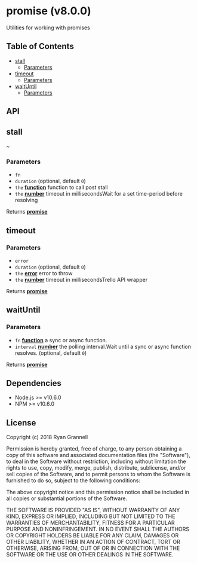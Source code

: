 
# promise (v8.0.0)

Utilities for working with promises

## Table of Contents

- [stall](#stall)
  * [Parameters](#parameters)
- [timeout](#timeout)
  * [Parameters](#parameters-1)
- [waitUntil](#waituntil)
  * [Parameters](#parameters-2)

## API

<!-- Generated by documentation.js. Update this documentation by updating the source code. -->

## stall

~

### Parameters

-   `fn`  
-   `duration`   (optional, default `0`)
-   `the` **[function][1]** function to call post stall
-   `the` **[number][2]** timeout in millisecondsWait for a set time-period before resolving

Returns **[promise][3]** 

## timeout

### Parameters

-   `error`  
-   `duration`   (optional, default `0`)
-   `the` **[error][4]** error to throw
-   `the` **[number][2]** timeout in millisecondsTrello API wrapper

Returns **[promise][3]** 

## waitUntil

### Parameters

-   `fn` **[function][1]** a sync or async function.
-   `interval` **[number][2]** the polling interval.Wait until a sync or async function resolves. (optional, default `0`)

Returns **[promise][3]** 

[1]: https://developer.mozilla.org/docs/Web/JavaScript/Reference/Statements/function

[2]: https://developer.mozilla.org/docs/Web/JavaScript/Reference/Global_Objects/Number

[3]: https://developer.mozilla.org/docs/Web/JavaScript/Reference/Global_Objects/Promise

[4]: https://developer.mozilla.org/docs/Web/JavaScript/Reference/Global_Objects/Error


## Dependencies

- Node.js >= v10.6.0
- NPM >= v10.6.0

## License

Copyright (c) 2018 Ryan Grannell

Permission is hereby granted, free of charge, to any person obtaining a copy of this software and associated documentation files (the "Software"), to deal in the Software without restriction, including without limitation the rights to use, copy, modify, merge, publish, distribute, sublicense, and/or sell copies of the Software, and to permit persons to whom the Software is furnished to do so, subject to the following conditions:

The above copyright notice and this permission notice shall be included in all copies or substantial portions of the Software.

THE SOFTWARE IS PROVIDED "AS IS", WITHOUT WARRANTY OF ANY KIND, EXPRESS OR IMPLIED, INCLUDING BUT NOT LIMITED TO THE WARRANTIES OF MERCHANTABILITY, FITNESS FOR A PARTICULAR PURPOSE AND NONINFRINGEMENT. IN NO EVENT SHALL THE AUTHORS OR COPYRIGHT HOLDERS BE LIABLE FOR ANY CLAIM, DAMAGES OR OTHER LIABILITY, WHETHER IN AN ACTION OF CONTRACT, TORT OR OTHERWISE, ARISING FROM, OUT OF OR IN CONNECTION WITH THE SOFTWARE OR THE USE OR OTHER DEALINGS IN THE SOFTWARE.
